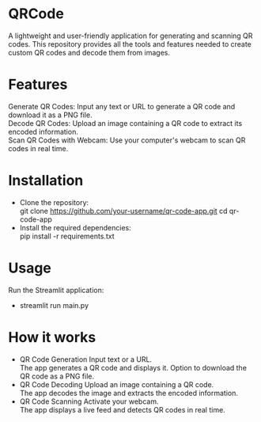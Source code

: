 # QRCode
A lightweight and user-friendly application for generating and scanning QR codes. This repository provides all the tools and features needed to create custom QR codes and decode them from images.

# Features
Generate QR Codes: Input any text or URL to generate a QR code and download it as a PNG file.  
Decode QR Codes: Upload an image containing a QR code to extract its encoded information.  
Scan QR Codes with Webcam: Use your computer's webcam to scan QR codes in real time.  

# Installation
* Clone the repository:  
git clone https://github.com/your-username/qr-code-app.git
cd qr-code-app  
* Install the required dependencies:  
pip install -r requirements.txt  

# Usage
Run the Streamlit application:  
 * streamlit run main.py  

# How it works
* QR Code Generation
Input text or a URL.  
The app generates a QR code and displays it.
Option to download the QR code as a PNG file.
* QR Code Decoding
Upload an image containing a QR code.  
The app decodes the image and extracts the encoded information.  
* QR Code Scanning
Activate your webcam.  
The app displays a live feed and detects QR codes in real time.
 
